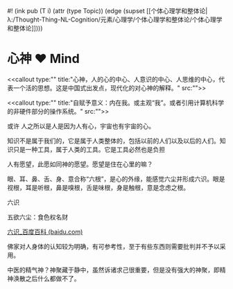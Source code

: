 #! (ink pub (T i) (attr (type Topic)) (edge (supset [[个体心理学和整体论|λ:/Thought-Thing-NL-Cognition/元素/心理学/个体心理学和整体论/个体心理学和整体论]])))

# 心神 ❤ Mind

<<callout type:"" title:"心神，人的心的中心、人意识的中心、人思维的中心，代表一个活的思想。这是中国式出发点，现代化的对心神的解释。" src:"">>

<<callout type:"" title:"自赋予意义：内在我。或主观“我”。或者引用计算机科学的非硬件部分的操作系统。" src:"">>



或许 人之所以是人是因为人有心，宇宙也有宇宙的心。

知识不是属于我们的，它是属于人类整体的，包括以前的人们以及以后的人们。知识只是一种工具，属于人类的工具。它是工具必然也是负担

人有愿望，此愿如同神的愿望。愿望是住在心里的嘛？


眼、耳、鼻、舌、身、意合称“六根”，是心的外缘，能感觉六尘并形成六识。眼是视根，耳是听根，鼻是嗅根，舌是味根，身是触根，意是念虑之根。

六识

五欲六尘：食色权名财

[六识_百度百科 (baidu.com)](https://baike.baidu.com/item/%E5%85%AD%E8%AF%86/10954110)

佛家对人身体的认知较为明确，有可参考性，至于有些东西则需要批判并不予以采用。



中医的精气神？神聚藏于静中，虽然诉诸求己很重要，但是没有强大的神聚，即精神涣散之后什么都做不了。